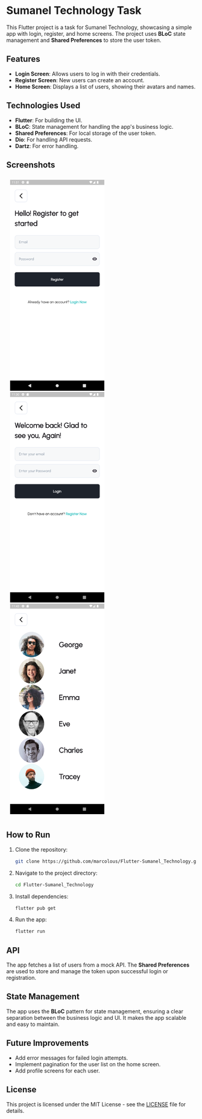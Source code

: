 # Sumanel Technology Task

This Flutter project is a task for Sumanel Technology, showcasing a simple app with login, register, and home screens. The project uses **BLoC** state management and **Shared Preferences** to store the user token.

## Features

- **Login Screen**: Allows users to log in with their credentials.
- **Register Screen**: New users can create an account.
- **Home Screen**: Displays a list of users, showing their avatars and names.

## Technologies Used

- **Flutter**: For building the UI.
- **BLoC**: State management for handling the app's business logic.
- **Shared Preferences**: For local storage of the user token.
- **Dio**: For handling API requests.
- **Dartz**: For error handling.

## Screenshots

<div style="display: flex;">
    <div style="margin: 10px;">
        <img src="Screenshots/Screenshot4.png" alt="Login Screen" width="250"/>
        <img src="Screenshots/Screenshot2.png" alt="Register Screen" width="250"/>
        <img src="Screenshots/Screenshot3.png" alt="Register Screen" width="250"/>
    </div>
</div>



## How to Run

1. Clone the repository:
    ```bash
    git clone https://github.com/marcolous/Flutter-Sumanel_Technology.git
    ```
   
2. Navigate to the project directory:
    ```bash
    cd Flutter-Sumanel_Technology
    ```

3. Install dependencies:
    ```bash
    flutter pub get
    ```

4. Run the app:
    ```bash
    flutter run
    ```

## API

The app fetches a list of users from a mock API. The **Shared Preferences** are used to store and manage the token upon successful login or registration.

## State Management

The app uses the **BLoC** pattern for state management, ensuring a clear separation between the business logic and UI. It makes the app scalable and easy to maintain.

## Future Improvements

- Add error messages for failed login attempts.
- Implement pagination for the user list on the home screen.
- Add profile screens for each user.

## License

This project is licensed under the MIT License - see the [LICENSE](LICENSE) file for details.
